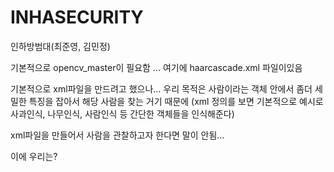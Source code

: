 # INHASECURITY
인하방범대(최준영, 김민정)

기본적으로 opencv_master이 필요함 ... 여기에 haarcascade.xml 파일이있음

기본적으로 xml파일을 만드려고 했으나... 우리 목적은 사람이라는 객체 안에서 좀더 세밀한 특징을 잡아서 해당 사람을 찾는 거기 때문에
(xml 정의를 보면 기본적으로 예시로 사과인식, 나무인식, 사람인식 등 간단한 객체들을 인식해준다)

xml파일을 만들어서 사람을 관찰하고자 한다면 말이 안됨...

이에 우리는? 
